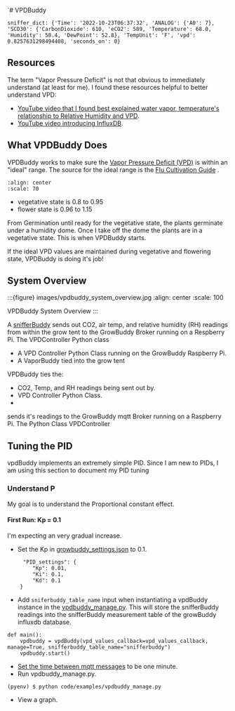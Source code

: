 `# VPDBuddy
```
sniffer_dict: {'Time': '2022-10-23T06:37:32', 'ANALOG': {'A0': 7}, 'SCD30': {'CarbonDioxide': 610, 'eCO2': 589, 'Temperature': 68.0, 'Humidity': 58.4, 'DewPoint': 52.8}, 'TempUnit': 'F', 'vpd': 0.8257631298494408, 'seconds_on': 0}
```

## Resources
The term "Vapor Pressure Deficit" is not that obvious to immediately understand (at least for me).  I found these resources helpful to better understand VPD:

- [YouTube video that I found best explained water vapor, temperature's relationship to Relative Humidity and VPD](https://www.youtube.com/watch?v=-bYPGr1TJQY&t=1s).
- [YouTube video introducing InfluxDB](https://www.youtube.com/watch?v=Vq4cDIdz_M8&list=RDCMUC4Snw5yrSDMXys31I18U3gg&index=2).

## What VPDBuddy Does

VPDBuddy works to make sure the [Vapor Pressure Deficit (VPD)](https://en.wikipedia.org/wiki/Vapour-pressure_deficit) is within an "ideal" range.  The source for the ideal range is the [Flu Cultivation Guide](https://github.com/solarslurpi/GrowBuddy/blob/main/docs/FLU-CultivationGuide_Cannabis_WEB_PROOF_01-2020.pdf) .

```{image} images/vpd_chart.jpg
:align: center
:scale: 70
```

- vegetative state is 0.8 to 0.95
- flower state is 0.96 to 1.15

From Germination until ready for the vegetative state, the plants germinate under a humidity dome.  Once I take off the dome the plants are in a vegetative state.  This is when VPDBuddy starts.

If the ideal VPD values are maintained during vegetative and flowering state, VPDBuddy is doing it's job!


## System Overview

:::{figure} images/vpdbuddy_system_overview.jpg
:align: center
:scale: 100

VPDBuddy System Overview
:::

A  [snifferBuddy](snifferBuddy) sends out CO2, air temp, and relative humidity (RH) readings from within the grow tent to the GrowBuddy Broker running on a Respberry Pi.  The VPDController Python class
- A VPD Controller Python Class running on the GrowBuddy Raspberry Pi.
- A VaporBuddy tied into the grow tent


VPDBuddy ties the:
- CO2, Temp, and RH readings being sent out by.
- VPD Controller Python Class.
-
 sends it's readings to the GrowBuddy mqtt Broker running on a Raspberry Pi.  The Python Class VPDController

 ## Tuning the PID
 vpdBuddy implements an extremely simple PID.  Since I am new to PIDs, I am using this section to
 document my PID tuning

 ### Understand P
 My goal is to understand the Proportional constant effect.
 #### First Run: Kp = 0.1
I'm expecting an very gradual increase.
 - Set the Kp in [growbuddy_settings.json](https://github.com/solarslurpi/GrowBuddy/blob/main/code/growbuddy_settings.json) to 0.1.
```
     "PID_settings": {
        "Kp": 0.01,
        "Ki": 0.1,
        "Kd": 0.1
    }
```
- Add `sniferbuddy_table_name` input when instantiating a vpdBuddy instance in the [vpdbuddy_manage.py](https://github.com/solarslurpi/GrowBuddy/blob/main/code/examples/vpdbuddy_manage.py).  This will store the snifferBuddy readings into the snifferBuddy measurement table of the growBuddy influxdb database.
```
def main():
    vpdbuddy = vpdBuddy(vpd_values_callback=vpd_values_callback, manage=True, snifferbuddy_table_name="snifferbuddy")
    vpdbuddy.start()
```
- [Set the time between mqtt messages](set_time_between_readings) to be one minute.
- Run vpdbuddy_manage.py.
```
(pyenv) $ python code/examples/vpdbuddy_manage.py
```
- View a graph.
